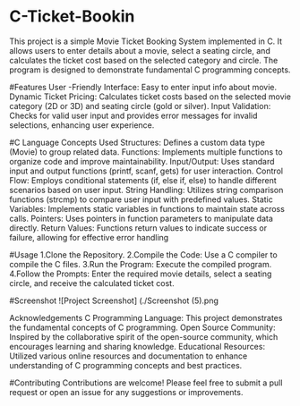 # C-Ticket-Bookin
This project is a simple Movie Ticket Booking System implemented in C. It allows users to enter details about a movie, select a seating circle, and calculates the ticket cost based on the selected category and circle. The program is designed to demonstrate fundamental C programming concepts.

#Features
User -Friendly Interface: Easy to enter input info about movie.
Dynamic Ticket Pricing: Calculates ticket costs based on the selected movie category (2D or 3D) and seating circle (gold or silver).
Input Validation: Checks for valid user input and provides error messages for invalid selections, enhancing user experience.

#C Language Concepts Used
Structures: Defines a custom data type (Movie) to group related data.
Functions: Implements multiple functions to organize code and improve maintainability.
Input/Output: Uses standard input and output functions (printf, scanf, gets) for user interaction.
Control Flow: Employs conditional statements (if, else if, else) to handle different scenarios based on user input.
String Handling: Utilizes string comparison functions (strcmp) to compare user input with predefined values.
Static Variables: Implements static variables in functions to maintain state across calls.
Pointers: Uses pointers in function parameters to manipulate data directly.
Return Values: Functions return values to indicate success or failure, allowing for effective error handling

#Usage
1.Clone the Repository.
2.Compile the Code: Use a C compiler to compile the C files.
3.Run the Program: Execute the compiled program.
4.Follow the Prompts: Enter the required movie details, select a seating circle, and receive the calculated ticket cost.

#Screenshot
![Project Screenshot] (./Screenshot (5).png

Acknowledgements
C Programming Language: This project demonstrates the fundamental concepts of C programming.
Open Source Community: Inspired by the collaborative spirit of the open-source community, which encourages learning and sharing knowledge.
Educational Resources: Utilized various online resources and documentation to enhance understanding of C programming concepts and best practices.



#Contributing
Contributions are welcome! Please feel free to submit a pull request or open an issue for any suggestions or improvements.
